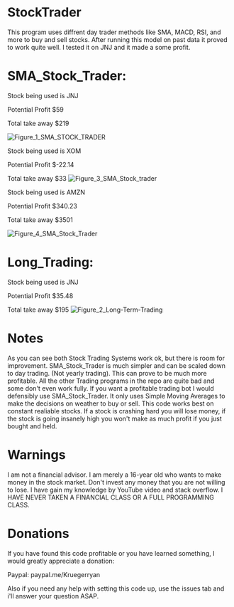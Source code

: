 
# StockTrader
This program uses diffrent day trader methods like SMA, MACD, RSI, and more to buy and sell stocks. After running this model on past data it proved to work quite well. I tested it on JNJ and it made a some profit. 

# SMA_Stock_Trader:

Stock being used is JNJ

Potential Profit $59

Total take away $219

![Figure_1_SMA_STOCK_TRADER](https://user-images.githubusercontent.com/78456437/112168415-a94bc500-8bc7-11eb-93f6-f1a0f764035c.png)

Stock being used is XOM

Potential Profit $-22.14

Total take away $33
![Figure_3_SMA_Stock_trader](https://user-images.githubusercontent.com/78456437/112180632-1a907580-8bd2-11eb-9cde-405fc0e8a500.png)

Stock being used is AMZN

Potential Profit $340.23

Total take away $3501

![Figure_4_SMA_Stock_Trader](https://user-images.githubusercontent.com/78456437/112181044-72c77780-8bd2-11eb-85e5-7ba2e66a9c3d.png)


# Long_Trading:

Stock being used is JNJ

Potential Profit $35.48

Total take away $195
![Figure_2_Long-Term-Trading](https://user-images.githubusercontent.com/78456437/112168968-28d99400-8bc8-11eb-89e8-31275b2cdbde.png)

# Notes
As you can see both Stock Trading Systems work ok, but there is room for improvement. SMA_Stock_Trader is much simpler and can be scaled down to day trading. (Not yearly trading). This can prove to be much more profitable. All the other Trading programs in the repo are quite bad and some don't even work fully. If you want a profitable trading bot I would defensibly use SMA_Stock_Trader. It only uses Simple Moving Averages to make the decisions on weather to buy or sell. This code works best on constant realiable stocks. If a stock is crashing hard you will lose money, if the stock is going insanely high you won't make as much profit if you just bought and held.

# Warnings
I am not a financial advisor. I am merely a 16-year old who wants to make money in the stock market. Don't invest any money that you are not willing to lose. I have gain my knowledge by YouTube video and stack overflow. I HAVE NEVER TAKEN A FINANCIAL CLASS OR A FULL PROGRAMMING CLASS.

# Donations
If you have found this code profitable or you have learned something, I would greatly appreciate a donation: 

Paypal: paypal.me/Kruegerryan

Also if you need any help with setting this code up, use the issues tab and i'll answer your question ASAP.

